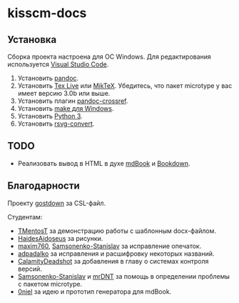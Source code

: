 # kisscm-docs

## Установка

Сборка проекта настроена для ОС Windows. Для редактирования используется [Visual Studio Code](https://code.visualstudio.com/download).

1. Установить [pandoc](https://pandoc.org/).
1. Установить [Tex Live](https://www.tug.org/texlive/acquire-netinstall.html) или [MikTeX](https://miktex.org/download). Убедитесь, что пакет microtype у вас имеет версию 3.0b или выше.
1. Установить плагин [pandoc-crossref](https://lierdakil.github.io/pandoc-crossref/).
1. Установить [make для Windows](http://gnuwin32.sourceforge.net/packages/make.htm).
1. Установить [Python 3](https://www.python.org/downloads/).
1. Установить [rsvg-convert](http://sourceforge.net/projects/tumagcc/files/rsvg-convert-2.40.20.7z/download).

## TODO

* Реализовать вывод в HTML в духе [mdBook](https://rust-lang.github.io/mdBook/) и [Bookdown](https://bookdown.org/).

## Благодарности

Проекту [gostdown](https://gitlab.iaaras.ru/iaaras/gostdown) за CSL-файл.

Студентам:

* [TMentosT](https://github.com/TMentosT) за демонстрацию работы с шаблонным docx-файлом.
* [HaidesAidoseus](https://github.com/HaidesAidoseus) за рисунки.
* [maxim760](https://github.com/maxim760), [Samsonenko-Stanislav](https://github.com/Samsonenko-Stanislav) за исправление опечаток.
* [adpadalko](https://github.com/adpadalko) за исправления и расшифровку некоторых названий.
* [CalamityDeadshot](https://github.com/CalamityDeadshot) за добавления в главу о системах контроля версий.
* [Samsonenko-Stanislav](https://github.com/Samsonenko-Stanislav) и [mrDNT](https://github.com/mrDNT) за помощь в определении проблемы с пакетом microtype.
* [0niel](https://github.com/0niel) за идею и прототип генератора для mdBook.
